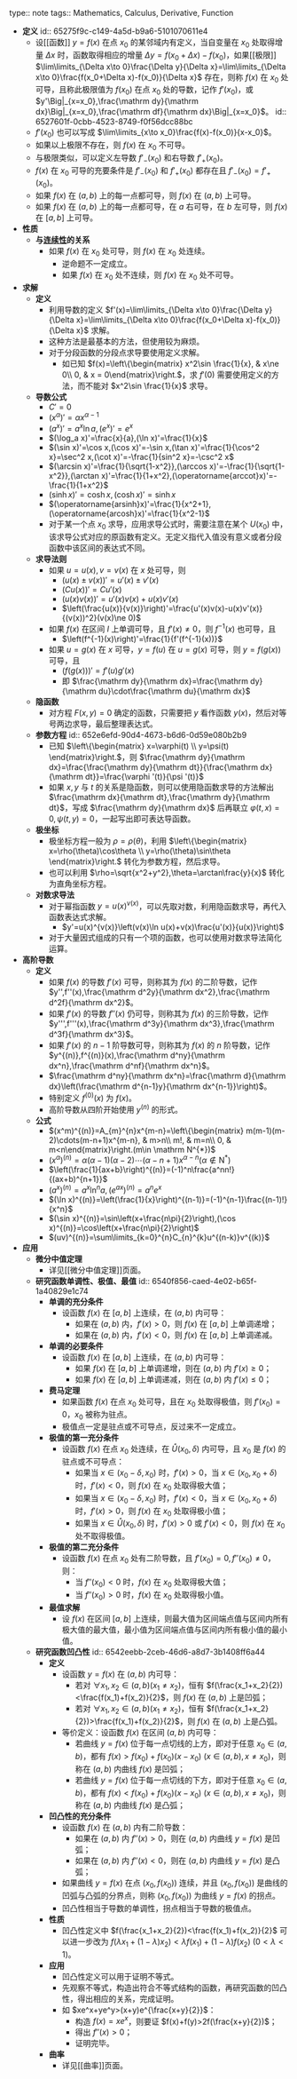 type:: note
tags:: Mathematics, Calculus, Derivative, Function

- **定义**
  id:: 65275f9c-c149-4a5d-b9a6-5101070611e4
	- 设[[函数]] $y=f(x)$ 在点 $x_0$ 的某邻域内有定义，当自变量在 $x_0$ 处取得增量 $\Delta x$ 时，函数取得相应的增量 $\Delta y=f(x_0+\Delta x)-f(x_0)$，如果[[极限]] $\lim\limits_{\Delta x\to 0}\frac{\Delta y}{\Delta x}=\lim\limits_{\Delta x\to 0}\frac{f(x_0+\Delta x)-f(x_0)}{\Delta x}$ 存在，则称 $f(x)$ 在 $x_0$ 处可导，且称此极限值为 $f(x_0)$ 在点 $x_0$ 处的导数，记作 $f'(x_0)$，或 $y'\Big|_{x=x_0},\frac{\mathrm dy}{\mathrm dx}\Big|_{x=x_0},\frac{\mathrm df}{\mathrm dx}\Big|_{x=x_0}$。
	  id:: 6527601f-0cbb-4523-8749-f0f56dcc88bc
	- $f'(x_0)$ 也可以写成 $\lim\limits_{x\to x_0}\frac{f(x)-f(x_0)}{x-x_0}$。
	- 如果以上极限不存在，则 $f(x)$ 在 $x_0$ 不可导。
	- 与极限类似，可以定义左导数 $f'_-(x_0)$ 和右导数 $f'_+(x_0)$。
	- $f(x)$ 在 $x_0$ 可导的充要条件是 $f'_-(x_0)$ 和 $f'_+(x_0)$ 都存在且 $f'_-(x_0)=f'_+(x_0)$。
	- 如果 $f(x)$ 在 $(a,b)$ 上的每一点都可导，则 $f(x)$ 在 $(a,b)$ 上可导。
	- 如果 $f(x)$ 在 $(a,b)$ 上的每一点都可导，在 $a$ 右可导，在 $b$ 左可导，则 $f(x)$ 在 $[a,b]$ 上可导。
- **性质**
	- **与[连续性](((6514e7c6-30e3-4fe6-850c-e834ca8309fe)))的关系**
		- 如果 $f(x)$ 在 $x_0$ 处可导，则 $f(x)$ 在 $x_0$ 处连续。
			- 逆命题不一定成立。
			- 如果 $f(x)$ 在 $x_0$ 处不连续，则 $f(x)$ 在 $x_0$ 处不可导。
- **求解**
	- **定义**
		- 利用导数的定义 $f'(x)=\lim\limits_{\Delta x\to 0}\frac{\Delta y}{\Delta x}=\lim\limits_{\Delta x\to 0}\frac{f(x_0+\Delta x)-f(x_0)}{\Delta x}$ 求解。
		- 这种方法是最基本的方法，但使用较为麻烦。
		- 对于分段函数的分段点求导要使用定义求解。
			- 如已知 $f(x)=\left\{\begin{matrix} x^2\sin \frac{1}{x}, & x\ne 0\\ 0, & x = 0\end{matrix}\right.$，求 $f'(0)$ 需要使用定义的方法，而不能对 $x^2\sin \frac{1}{x}$ 求导。
	- **导数公式**
		- $C'=0$
		- $(x^\alpha)'=\alpha x^{\alpha-1}$
		- $(a^x)'=a^x\ln a,(e^x)'=e^x$
		- $(\log_a x)'=\frac{x}{a},(\ln x)'=\frac{1}{x}$
		- $(\sin x)'=\cos x,(\cos x)'=-\sin x,(\tan x)'=\frac{1}{\cos^2 x}=\sec^2 x,(\cot x)'=-\frac{1}{sin^2 x}=-\csc^2 x$
		- $(\arcsin x)'=\frac{1}{\sqrt{1-x^2}},(\arccos x)'=-\frac{1}{\sqrt{1-x^2}},(\arctan x)'=\frac{1}{1+x^2},(\operatorname{arccot}x)'=-\frac{1}{1+x^2}$
		- $(\sinh x)'=\cosh x, (\cosh x)'=\sinh x$
		- $(\operatorname{arsinh}x)'=\frac{1}{x^2+1},(\operatorname{arcosh}x)'=\frac{1}{x^2-1}$
		- 对于某一个点 $x_0$ 求导，应用求导公式时，需要注意在某个 $U(x_0)$ 中，该求导公式对应的原函数有定义。无定义指代入值没有意义或者分段函数中该区间的表达式不同。
	- **求导法则**
		- 如果 $u=u(x),v=v(x)$ 在 $x$ 处可导，则
			- $(u(x)\pm v(x))'=u'(x)\pm v'(x)$
			- $(Cu(x))'=Cu'(x)$
			- $(u(x)v(x))'=u'(x)v(x)+u(x)v'(x)$
			- $\left(\frac{u(x)}{v(x)}\right)'=\frac{u'(x)v(x)-u(x)v'(x)}{(v(x))^2}(v(x)\ne 0)$
		- 如果 $f(x)$ 在区间 $I$ 上单调可导，且 $f'(x)\ne 0$，则 $f^{-1}(x)$ 也可导，且
			- $\left(f^{-1}(x)\right)'=\frac{1}{f'(f^{-1}(x))}$
		- 如果 $u=g(x)$ 在 $x$ 可导，$y=f(u)$ 在 $u=g(x)$ 可导，则 $y=f(g(x))$ 可导，且
			- $\left(f\left(g(x)\right)\right)'=f'(u)g'(x)$
			- 即 $\frac{\mathrm dy}{\mathrm dx}=\frac{\mathrm dy}{\mathrm du}\cdot\frac{\mathrm du}{\mathrm dx}$
	- **隐函数**
		- 对方程 $F(x,y)=0$ 确定的函数，只需要把 $y$ 看作函数 $y(x)$，然后对等号两边求导，最后整理表达式。
	- **参数方程**
	  id:: 652e6efd-90d4-4673-b6d6-0d59e080b2b9
		- 已知 $\left\{\begin{matrix} x=\varphi(t) \\ y=\psi(t) \end{matrix}\right.$，则 $\frac{\mathrm dy}{\mathrm dx}=\frac{\frac{\mathrm dy}{\mathrm dt}}{\frac{\mathrm dx}{\mathrm dt}}=\frac{\varphi '(t)}{\psi '(t)}$
		- 如果 $x,y$ 与 $t$ 的关系是隐函数，则可以使用隐函数求导的方法解出 $\frac{\mathrm dx}{\mathrm dt},\frac{\mathrm dy}{\mathrm dt}$，写成 $\frac{\mathrm dy}{\mathrm dx}$ 后再联立 $\varphi(t,x)=0,\psi(t,y)=0$，一起写出即可表达导函数。
	- **极坐标**
		- 极坐标方程一般为 $\rho=\rho(\theta)$，利用 $\left\{\begin{matrix} x=\rho(\theta)\cos\theta \\ y=\rho(\theta)\sin\theta \end{matrix}\right.$ 转化为参数方程，然后求导。
		- 也可以利用 $\rho=\sqrt{x^2+y^2},\theta=\arctan\frac{y}{x}$ 转化为直角坐标方程。
	- **对数求导法**
		- 对于幂指函数 $y=u(x)^{v(x)}$，可以先取对数，利用隐函数求导，再代入函数表达式求解。
			- $y'=u(x)^{v(x)}\left(v(x)\ln u(x)+v(x)\frac{u'(x)}{u(x)}\right)$
		- 对于大量因式组成的只有一个项的函数，也可以使用对数求导法简化运算。
- **高阶导数**
	- **定义**
		- 如果 $f(x)$ 的导数 $f'(x)$ 可导，则称其为 $f(x)$ 的二阶导数，记作 $y'',f''(x),\frac{\mathrm d^2y}{\mathrm dx^2},\frac{\mathrm d^2f}{\mathrm dx^2}$。
		- 如果 $f'(x)$ 的导数 $f''(x)$ 仍可导，则称其为 $f(x)$ 的三阶导数，记作 $y''',f'''(x),\frac{\mathrm d^3y}{\mathrm dx^3},\frac{\mathrm d^3f}{\mathrm dx^3}$。
		- 如果 $f'(x)$ 的 $n-1$ 阶导数可导，则称其为 $f(x)$ 的 $n$ 阶导数，记作 $y^{(n)},f^{(n)}(x),\frac{\mathrm d^ny}{\mathrm dx^n},\frac{\mathrm d^nf}{\mathrm dx^n}$。
		- $\frac{\mathrm d^ny}{\mathrm dx^n}=\frac{\mathrm d}{\mathrm dx}\left(\frac{\mathrm d^{n-1}y}{\mathrm dx^{n-1}}\right)$。
		- 特别定义 $f^{(0)}(x)$ 为 $f(x)$。
		- 高阶导数从四阶开始使用 $y^{(n)}$ 的形式。
	- **公式**
		- $(x^m)^{(n)}=A_{m}^{n}x^{m-n}=\left\{\begin{matrix} m(m-1)(m-2)\cdots(m-n+1)x^{m-n}, & m>n\\ m!, & m=n\\ 0, & m<n\end{matrix}\right.(m\in \mathrm N^{*})$
		- $(x^\alpha)^{(n)}=\alpha(\alpha-1)(\alpha-2)\cdots(\alpha-n+1)x^{\alpha-n}(\alpha\notin\mathrm N^{*})$
		- $\left(\frac{1}{ax+b}\right)^{(n)}=(-1)^n\frac{a^nn!}{(ax+b)^{n+1}}$
		- $\left(a^{x}\right)^{(n)}=a^x \ln^n a,\left(e^{ax}\right)^{(n)}=a^n e^x$
		- $(\ln x)^{(n)}=\left(\frac{1}{x}\right)^{(n-1)}=(-1)^{n-1}\frac{(n-1)!}{x^n}$
		- $(\sin x)^{(n)}=\sin\left(x+\frac{n\pi}{2}\right),(\cos x)^{(n)}=\cos\left(x+\frac{n\pi}{2}\right)$
		- $(uv)^{(n)}=\sum\limits_{k=0}^{n}C_{n}^{k}u^{(n-k)}v^{(k)}$
- **应用**
	- **微分中值定理**
		- 详见[[微分中值定理]]页面。
	- **研究函数单调性、极值、最值**
	  id:: 6540f856-caed-4e02-b65f-1a40829e1c74
		- **单调的充分条件**
			- 设函数 $f(x)$ 在 $[a,b]$ 上连续，在 $(a,b)$ 内可导：
				- 如果在 $(a,b)$ 内，$f'(x)>0$，则 $f(x)$ 在 $[a,b]$ 上单调递增；
				- 如果在 $(a,b)$ 内，$f'(x)<0$，则 $f(x)$ 在 $[a,b]$ 上单调递减。
		- **单调的必要条件**
			- 设函数 $f(x)$ 在 $[a,b]$ 上连续，在 $(a,b)$ 内可导：
				- 如果 $f(x)$ 在 $[a,b]$ 上单调递增，则在 $(a,b)$ 内 $f'(x)\ge 0$；
				- 如果 $f(x)$ 在 $[a,b]$ 上单调递减，则在 $(a,b)$ 内 $f'(x)\le 0$；
		- **费马定理**
			- 如果函数 $f(x)$ 在点 $x_0$ 处可导，且在 $x_0$ 处取得极值，则 $f'(x_0)=0$，$x_0$ 被称为驻点。
			- 极值点一定是驻点或不可导点，反过来不一定成立。
		- **极值的第一充分条件**
			- 设函数 $f(x)$ 在点 $x_0$ 处连续，在 $\mathring U(x_0,\delta)$ 内可导，且 $x_0$ 是 $f(x)$ 的驻点或不可导点：
				- 如果当 $x\in(x_0-\delta,x_0)$ 时，$f'(x)>0$，当 $x\in(x_0,x_0+\delta)$ 时，$f'(x)<0$，则 $f(x)$ 在 $x_0$ 处取得极大值；
				- 如果当 $x\in(x_0-\delta,x_0)$ 时，$f'(x)<0$，当 $x\in(x_0,x_0+\delta)$ 时，$f'(x)>0$，则 $f(x)$ 在 $x_0$ 处取得极小值；
				- 如果当 $x\in\mathring U(x_0,\delta)$ 时，$f'(x)>0$ 或 $f'(x)<0$，则 $f(x)$ 在 $x_0$ 处不取得极值。
		- **极值的第二充分条件**
			- 设函数 $f(x)$ 在点 $x_0$ 处有二阶导数，且 $f'(x_0)=0,f''(x_0)\ne 0$，则：
				- 当 $f''(x_0)<0$ 时，$f(x)$ 在 $x_0$ 处取得极大值；
				- 当 $f''(x_0)>0$ 时，$f(x)$ 在 $x_0$ 处取得极小值。
		- **最值求解**
			- 设 $f(x)$ 在区间 $[a,b]$ 上连续，则最大值为区间端点值与区间内所有极大值的最大值，最小值为区间端点值与区间内所有极小值的最小值。
	- **研究函数凹凸性**
	  id:: 6542eebb-2ceb-46d6-a8d7-3b1408ff6a44
		- **定义**
			- 设函数 $y=f(x)$ 在 $(a,b)$ 内可导：
				- 若对 $\forall x_1,x_2\in(a,b)(x_1\ne x_2)$，恒有 $f(\frac{x_1+x_2}{2})<\frac{f(x_1)+f(x_2)}{2}$，则 $f(x)$ 在 $(a,b)$ 上是凹弧；
				- 若对 $\forall x_1,x_2\in(a,b)(x_1\ne x_2)$，恒有 $f(\frac{x_1+x_2}{2})>\frac{f(x_1)+f(x_2)}{2}$，则 $f(x)$ 在 $(a,b)$ 上是凸弧。
			- 等价定义：设函数 $f(x)$ 在区间 $(a,b)$ 内可导：
				- 若曲线 $y=f(x)$ 位于每一点切线的上方，即对于任意 $x_0\in(a,b)$，都有 $f(x)> f(x_0)+f(x_0)(x-x_0)\ (x\in(a,b),x\ne x_0)$，则称在 $(a,b)$ 内曲线 $f(x)$ 是凹弧；
				- 若曲线 $y=f(x)$ 位于每一点切线的下方，即对于任意 $x_0\in(a,b)$，都有 $f(x)<f(x_0)+f(x_0)(x-x_0)\ (x\in(a,b),x\ne x_0)$，则称在 $(a,b)$ 内曲线 $f(x)$ 是凸弧；
		- **凹凸性的充分条件**
			- 设函数 $f(x)$ 在 $(a,b)$ 内有二阶导数：
				- 如果在 $(a,b)$ 内 $f''(x)>0$，则在 $(a,b)$ 内曲线 $y=f(x)$ 是凹弧；
				- 如果在 $(a,b)$ 内 $f''(x)<0$，则在 $(a,b)$ 内曲线 $y=f(x)$ 是凸弧；
			- 如果曲线 $y=f(x)$ 在点 $(x_0,f(x_0))$ 连续，并且 $(x_0,f(x_0))$ 是曲线的凹弧与凸弧的分界点，则称 $(x_0,f(x_0))$ 为曲线 $y=f(x)$ 的拐点。
			- 凹凸性相当于导数的单调性，拐点相当于导数的极值点。
		- **性质**
			- 凹凸性定义中 $f(\frac{x_1+x_2}{2})<\frac{f(x_1)+f(x_2)}{2}$ 可以进一步改为 $f(\lambda x_1+(1-\lambda)x_2)<\lambda f(x_1)+(1-\lambda)f(x_2)\ (0<\lambda<1)$。
		- **应用**
			- 凹凸性定义可以用于证明不等式。
			- 先观察不等式，构造出符合不等式结构的函数，再研究函数的凹凸性，得出相应的关系，完成证明。
			- 如 $xe^x+ye^y>(x+y)e^{\frac{x+y}{2}}$：
				- 构造 $f(x)=xe^x$，则要证 $f(x)+f(y)>2f(\frac{x+y}{2})$；
				- 得出 $f''(x)>0$；
				- 证明完毕。
		- **曲率**
			- 详见[[曲率]]页面。